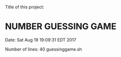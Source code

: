 Title of this project:
# NUMBER GUESSING GAME

Date:
Sat Aug 19 19:09:31 EDT 2017

Number of lines:
40 guessinggame.sh
